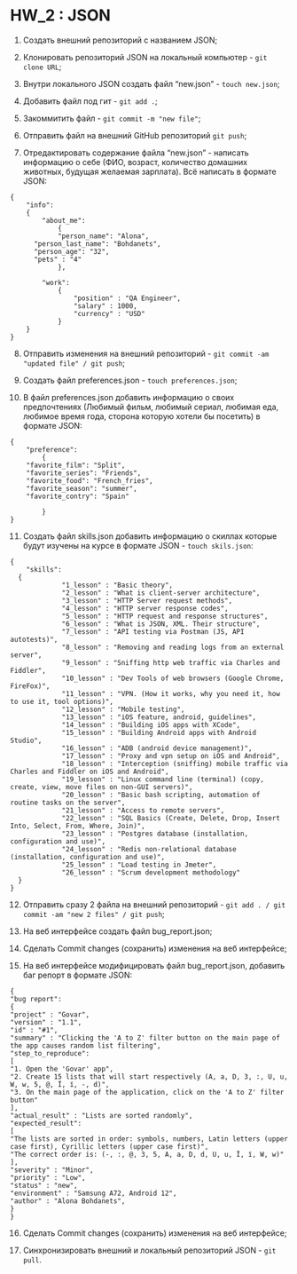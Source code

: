 # HW_2 : JSON

1. Создать внешний репозиторий c названием JSON;

2. Клонировать репозиторий JSON на локальный компьютер - `git clone URL`;
 
3. Внутри локального JSON создать файл “new.json” - `touch new.json`;
 
4. Добавить файл под гит - `git add .`; 
 
5. Закоммитить файл - `git commit -m "new file"`;
 
6. Отправить файл на внешний GitHub репозиторий `git push`;
 
7. Отредактировать содержание файла “new.json” - написать информацию о себе (ФИО, возраст, 
    количество домашних животных, будущая желаемая зарплата). Всё написать в формате JSON:

```
{
	"info":
	{
		"about_me":
			{
			"person_name": "Alona",
      "person_last_name": "Bohdanets",
      "person_age": "32",
      "pets" : "4"
			},

		"work":
			{
				"position" : "QA Engineer",
				"salary" : 1000,
				"currency" : "USD"
			}
	}
}	
```

8. Отправить изменения на внешний репозиторий - `git commit -am "updated file" / git push`;
 
9. Создать файл preferences.json - `touch preferences.json`;
 
10. В файл preferences.json добавить информацию о своих предпочтениях (Любимый фильм, любимый сериал, любимая еда, любимое время года, сторона которую хотели бы посетить) в формате JSON:

```
{
    "preference":
        {
    "favorite_film": "Split",
    "favorite_series": "Friends",
    "favorite_food": "French_fries",
    "favorite_season": "summer",
    "favorite_contry": "Spain"
         
        }
}
```
 
11. Создать файл skills.json добавить информацию о скиллах которые будут изучены на курсе в формате JSON - `touch skils.json`:

```
{
    "skills":
  {
             "1_lesson" : "Basic theory",
             "2_lesson" : "What is client-server architecture",
             "3_lesson" : "HTTP Server request methods",
             "4_lesson" : "HTTP server response codes",
             "5_lesson" : "HTTP request and response structures",
             "6_lesson" : "What is JSON, XML. Their structure",
             "7_lesson" : "API testing via Postman (JS, API autotests)",
             "8_lesson" : "Removing and reading logs from an external server",
             "9_lesson" : "Sniffing http web traffic via Charles and Fiddler",
             "10_lesson" : "Dev Tools of web browsers (Google Chrome, FireFox)",
             "11_lesson" : "VPN. (How it works, why you need it, how to use it, tool options)",
             "12_lesson" : "Mobile testing",
             "13_lesson" : "iOS feature, android, guidelines",
             "14_lesson" : "Building iOS apps with XCode",
             "15_lesson" : "Building Android apps with Android Studio",
             "16_lesson" : "ADB (android device management)",
             "17_lesson" : "Proxy and vpn setup on iOS and Android",
             "18_lesson" : "Interception (sniffing) mobile traffic via Charles and Fiddler on iOS and Android",
             "19_lesson" : "Linux command line (terminal) (copy, create, view, move files on non-GUI servers)",
             "20_lesson" : "Basic bash scripting, automation of routine tasks on the server",
             "21_lesson" : "Access to remote servers",
             "22_lesson" : "SQL Basics (Create, Delete, Drop, Insert Into, Select, From, Where, Join)",
             "23_lesson" : "Postgres database (installation, configuration and use)",
             "24_lesson" : "Redis non-relational database (installation, configuration and use)",
             "25_lesson" : "Load testing in Jmeter",
             "26_lesson" : "Scrum development methodology"
  }
}
```

12. Отправить сразу 2 файла на внешний репозиторий - `git add . / git commit -am "new 2 files" / git push`;
 
13. На веб интерфейсе создать файл bug_report.json;
 
14. Сделать Commit changes (сохранить) изменения на веб интерфейсе;
 
15. На веб интерфейсе модифицировать файл bug_report.json, добавить баг репорт в формате JSON:

```
{
"bug report":
{
"project" : "Govar",
"version" : "1.1",
"id" : "#1",
"summary" : "Clicking the 'A to Z' filter button on the main page of the app causes random list filtering",
"step_to_reproduce":
[
"1. Open the 'Govar' app",
"2. Create 15 lists that will start respectively (A, a, D, 3, :, U, u, W, w, 5, @, Ї, ї, -, d)",
"3. On the main page of the application, click on the 'A to Z' filter button"
],
"actual_result" : "Lists are sorted randomly",
"expected_result":
[
"The lists are sorted in order: symbols, numbers, Latin letters (upper case first), Cyrillic letters (upper case first)",
"The correct order is: (-, :, @, 3, 5, A, a, D, d, U, u, Ї, ї, W, w)"
],
"severity" : "Minor",
"priority" : "Low",
"status" : "new",
"environment" : "Samsung A72, Android 12",
"author" : "Alona Bohdanets",
}
}
```
 
16. Сделать Commit changes (сохранить) изменения на веб интерфейсе;
 
27. Синхронизировать внешний и локальный репозиторий JSON - `git pull`.
